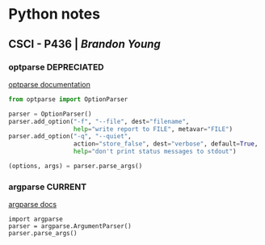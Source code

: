 # Python notes

## CSCI - P436 | _Brandon Young_

### optparse __DEPRECIATED__

[optparse documentation](https://docs.python.org/3/library/optparse.html)

```Python
from optparse import OptionParser

parser = OptionParser()
parser.add_option("-f", "--file", dest="filename",
                  help="write report to FILE", metavar="FILE")
parser.add_option("-q", "--quiet",
                  action="store_false", dest="verbose", default=True,
                  help="don't print status messages to stdout")

(options, args) = parser.parse_args()
```

### argparse __CURRENT__

[argparse docs](https://docs.python.org/3/howto/argparse.html#id1)

```python3
import argparse
parser = argparse.ArgumentParser()
parser.parse_args()
```